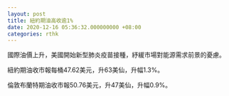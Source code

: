 ```yaml
---
layout: post
title: 紐約期油高收逾1%
date: 2020-12-16 05:36:32.000000000 +08:00
categories: rthk
---
```


國際油價上升，美國開始新型肺炎疫苗接種，紓緩市場對能源需求前景的憂慮。

紐約期油收市報每桶47.62美元，升63美仙，升幅1.3%。

倫敦布蘭特期油收市報50.76美元，升47美仙，升幅0.9%。
